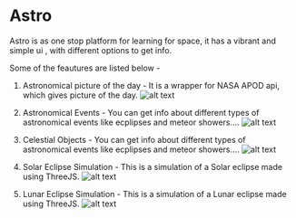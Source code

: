 # Astro
Astro is as one stop platform for learning for space, it has a vibrant and simple ui , with different options to get info.

Some of the feautures are listed below - 

1) Astronomical picture of the day - It is a wrapper for NASA APOD api, which gives picture of the day.
![alt text](https://github.com/Manan-Coder/Astro/blob/main/apod.png)

2) Astronomical Events - You can get info about different types of astronomical events like ecplipses and meteor showers....
![alt text](https://github.com/Manan-Coder/Astro/blob/main/ast-events.png?raw=true)

3) Celestial Objects - You can get info about different types of astronomical events like ecplipses and meteor showers....
![alt text](https://github.com/Manan-Coder/Astro/blob/main/cel-objects.png?raw=true)

4) Solar Eclipse Simulation - This is a simulation of a Solar eclipse made using ThreeJS.
![alt text](https://github.com/[username]/[reponame]/blob/[branch]/image.jpg?raw=true)

5) Lunar Eclipse Simulation - This is a simulation of a Lunar eclipse made using ThreeJS.
![alt text](https://github.com/[username]/[reponame]/blob/[branch]/image.jpg?raw=true)